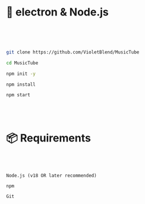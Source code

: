 # 🎵 electron & Node.js

<br>

<br>

<br>

```bash
git clone https://github.com/VioletBlend/MusicTube

cd MusicTube

npm init -y

npm install

npm start
```

<br>

<br>

# 📦 Requirements

<br>

<br>

```
Node.js (v18 OR later recommended)

npm

Git
```
